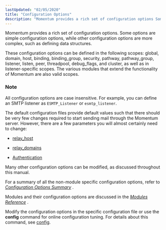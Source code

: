 ```yaml
---
lastUpdated: "02/05/2020"
title: "Configuration Options"
description: "Momentum provides a rich set of configuration options Some options are simple configuration options while other configuration options are more complex such as defining data structures These configuration options can be defined in the following scopes global domain host binding binding group security pathway pathway group listener listen peer threadpool..."
---
```


Momentum provides a rich set of configuration options. Some options are simple configuration options, while other configuration options are more complex, such as defining data structures.

These configuration options can be defined in the following scopes: global, domain, host, binding, binding_group, security, pathway, pathway_group, listener, listen, peer, threadpool, debug_flags, and cluster, as well as in listener-specific scopes. The various modules that extend the functionality of Momentum are also valid scopes.

### Note

All configuration options are case insensitive. For example, you can define an SMTP listener as `ESMTP_Listener` or `esmtp_listener`.

The default configuration files provide default values such that there should be very few changes required to start sending mail through the Momentum server. However, there are a few parameters you will almost certainly need to change:

*   [relay_host](/momentum/4/outbound-mail-relay-hosts)

*   [relay_domains](/momentum/4/esmtp-listener-relay-domains)

*   [Authentication](/momentum/4/inbound-smtp)

Many other configuration options can be modified, as discussed throughout this manual.

For a summary of all the non-module specific configuration options, refer to [*Configuration Options Summary*](/momentum/4/config-options-summary) .

Modules and their configuration options are discussed in the [*Modules Reference*](/momentum/4/modules/) .

Modify the configuration options in the specific configuration file or use the **config** command for online configuration tuning. For details about this command, see [config](/momentum/4/console-commands/config).